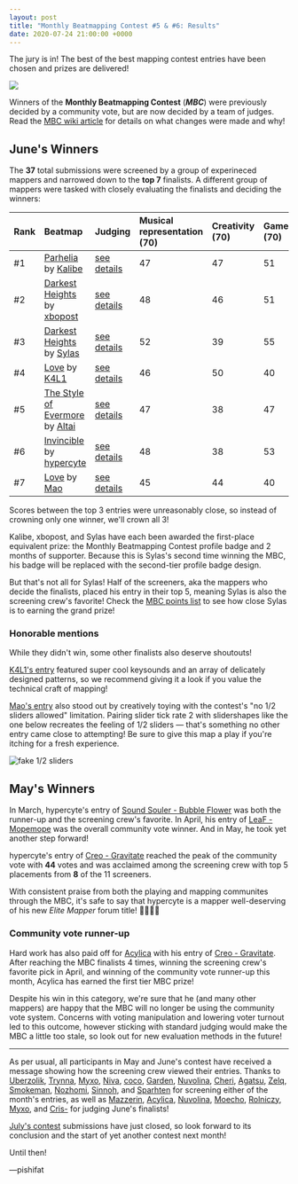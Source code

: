 ```yaml
---
layout: post
title: "Monthly Beatmapping Contest #5 & #6: Results"
date: 2020-07-24 21:00:00 +0000
---
```


The jury is in! The best of the best mapping contest entries have been chosen and prizes are delivered!

![](/wiki/shared/news/banners/monthly-beatmapping-contest.png)

Winners of the **Monthly Beatmapping Contest** (***MBC***) were previously decided by a community vote, but are now decided by a team of judges. Read the [MBC wiki article](/wiki/Contests/Monthly_Beatmapping_Contest) for details on what changes were made and why!

## June's Winners

The **37** total submissions were screened by a group of experineced mappers and narrowed down to the **top 7** finalists. A different group of mappers were tasked with closely evaluating the finalists and deciding the winners:

| Rank | Beatmap | Judging | Musical representation (70) | Creativity (70) | Gameplay (70) | Limitation (35) | Raw total | Standardized total |
| :-- | :-- | :-- | :-- | :-- | :-- | :-- | :-- | :-- |
| \#1 | [Parhelia](https://osu.ppy.sh/beatmapsets/1220897#osu/2539737) by [Kalibe](https://osu.ppy.sh/users/3376777) | [see details](https://mappersguild.com/contests/results?submission=5ef783cb65cf866966d7a02a) | 47 | 47 | 51 | 27 | **172** | **1.43** |
| \#2 | [Darkest Heights](https://osu.ppy.sh/beatmapsets/1220791#osu/2539484) by [xbopost](https://osu.ppy.sh/users/6842421) | [see details](https://mappersguild.com/contests/results?submission=5ef783c265cf866966d7a028) | 48 | 46 | 51 | 27 | **172** | **1.42** |
| \#3 | [Darkest Heights](https://osu.ppy.sh/beatmapsets/1220874#osu/2539701) by [Sylas](https://osu.ppy.sh/users/3906405) | [see details](https://mappersguild.com/contests/results?submission=5ef783aa65cf866966d7a023) | 52 | 39 | 55 | 28 | **174** | **1.41** |
| \#4 | [Love](https://osu.ppy.sh/beatmapsets/1220772#osu/2539454) by [K4L1](https://osu.ppy.sh/users/11334594) | [see details](https://mappersguild.com/contests/results?submission=5ef7839465cf866966d7a020) | 46 | 50 | 40 | 26 | **162** | **-0.04** |
| \#5 | [The Style of Evermore](https://osu.ppy.sh/beatmapsets/1220860#osu/2539633) by [Altai](https://osu.ppy.sh/users/5745865) | [see details](https://mappersguild.com/contests/results?submission=5ef783a265cf866966d7a022) | 47 | 38 | 47 | 27 | **159** | **-0.33** |
| \#6 | [Invincible](https://osu.ppy.sh/beatmapsets/1220881#osu/2539718) by [hypercyte](https://osu.ppy.sh/users/9155377) | [see details](https://mappersguild.com/contests/results?submission=5ef7837465cf866966d7a01a) | 48 | 38 | 53 | 29 | **168** | **-0.68** |
| \#7 | [Love](https://osu.ppy.sh/beatmapsets/1220983#osu/2539927) by [Mao](https://osu.ppy.sh/users/2204515) | [see details](https://mappersguild.com/contests/results?submission=5ef7836a65cf866966d7a018) | 45 | 44 | 40 | 32 | **161** | **-3.22** |

Scores between the top 3 entries were unreasonably close, so instead of crowning only one winner, we'll crown all 3!

Kalibe, xbopost, and Sylas have each been awarded the first-place equivalent prize: the Monthly Beatmapping Contest profile badge and 2 months of supporter. Because this is Sylas's second time winning the MBC, his badge will be replaced with the second-tier profile badge design.

But that's not all for Sylas! Half of the screeners, aka the mappers who decide the finalists, placed his entry in their top 5, meaning Sylas is also the screening crew's favorite! Check the [MBC points list](/wiki/Contests/Monthly_Beatmapping_Contest#rewards) to see how close Sylas is to earning the grand prize!

### Honorable mentions

While they didn't win, some other finalists also deserve shoutouts!

[K4L1's entry](https://osu.ppy.sh/beatmapsets/1220772#osu/2539454) featured super cool keysounds and an array of delicately designed patterns, so we recommend giving it a look if you value the technical craft of mapping!

[Mao's entry](https://osu.ppy.sh/beatmapsets/1220983#osu/2539927) also stood out by creatively toying with the contest's "no 1/2 sliders allowed" limitation. Pairing slider tick rate 2 with slidershapes like the one below recreates the feeling of 1/2 sliders — that's something no other entry came close to attempting! Be sure to give this map a play if you're itching for a fresh experience.

![fake 1/2 sliders](/wiki/shared/news/2020-07-24-monthly-beatmapping-contest-5-6-results/fake-one-half-sliders.png)

## May's Winners

In March, hypercyte's entry of [Sound Souler - Bubble Flower](https://osu.ppy.sh/beatmapsets/1152177#osu/2404822) was both the runner-up and the screening crew's favorite. In April, his entry of [LeaF - Mopemope](https://osu.ppy.sh/beatmapsets/1174616#osu/2450028) was the overall community vote winner. And in May, he took yet another step forward!

hypercyte's entry of [Creo - Gravitate](https://osu.ppy.sh/beatmapsets/1196564#osu/2492702) reached the peak of the community vote with **44** votes and was acclaimed among the screening crew with top 5 placements from **8** of the 11 screeners.

With consistent praise from both the playing and mapping communites through the MBC, it's safe to say that hypercyte is a mapper well-deserving of his new *Elite Mapper* forum title! 🎉🎉🎉🎉

### Community vote runner-up

Hard work has also paid off for [Acylica](https://osu.ppy.sh/users/1943309) with his entry of [Creo - Gravitate](https://osu.ppy.sh/beatmapsets/1196772#osu/2493041). After reaching the MBC finalists 4 times, winning the screening crew's favorite pick in April, and winning of the community vote runner-up this month, Acylica has earned the first tier MBC prize!

Despite his win in this category, we're sure that he (and many other mappers) are happy that the MBC will no longer be using the community vote system. Concerns with voting manipulation and lowering voter turnout led to this outcome, however sticking with standard judging would make the MBC a little too stale, so look out for new evaluation methods in the future!

---

As per usual, all participants in May and June's contest have received a message showing how the screening crew viewed their entries. Thanks to [Uberzolik](https://osu.ppy.sh/users/1314547), [Trynna](https://osu.ppy.sh/users/2652951), [Myxo](https://osu.ppy.sh/users/2202645), [Niva](https://osu.ppy.sh/users/197805), [coco](https://osu.ppy.sh/users/9579526), [Garden](https://osu.ppy.sh/users/2849992), [Nuvolina](https://osu.ppy.sh/users/10974170), [Cheri](https://osu.ppy.sh/users/5226970), [Agatsu](https://osu.ppy.sh/users/5579871), [Zelq](https://osu.ppy.sh/users/8953955), [Smokeman](https://osu.ppy.sh/users/2140676), [Nozhomi](https://osu.ppy.sh/users/2716981), [Sinnoh](https://osu.ppy.sh/users/4236057), and [Sparhten](https://osu.ppy.sh/users/7601720) for screening either of the month's entries, as well as [Mazzerin](https://osu.ppy.sh/users/2942381), [Acylica](https://osu.ppy.sh/users/1943309), [Nuvolina](https://osu.ppy.sh/users/10974170), [Moecho](https://osu.ppy.sh/users/5075660), [Rolniczy](https://osu.ppy.sh/users/8331132), [Myxo](https://osu.ppy.sh/users/2202645), and [Cris-](https://osu.ppy.sh/users/6175280) for judging June's finalists!

[July's contest](https://osu.ppy.sh/community/contests/108) submissions have just closed, so look forward to its conclusion and the start of yet another contest next month!

Until then!

—pishifat
